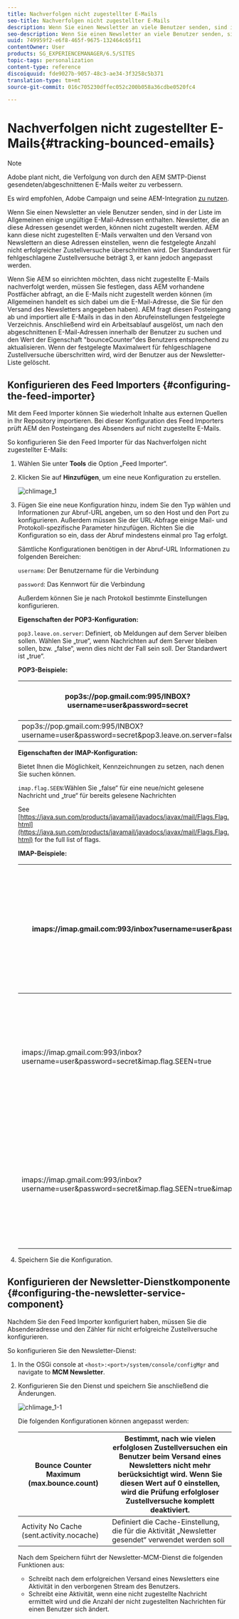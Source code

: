 ```yaml
---
title: Nachverfolgen nicht zugestellter E-Mails
seo-title: Nachverfolgen nicht zugestellter E-Mails
description: Wenn Sie einen Newsletter an viele Benutzer senden, sind in der Liste im Allgemeinen einige ungültige E-Mail-Adressen enthalten. Newsletter, die an diese Adressen gesendet werden, können nicht zugestellt werden. AEM kann diese nicht zugestellten E-Mails verwalten und den Versand von Newslettern an diese Adressen einstellen, wenn die festgelegte Anzahl nicht erfolgreicher Zustellversuche überschritten wird.
seo-description: Wenn Sie einen Newsletter an viele Benutzer senden, sind in der Liste im Allgemeinen einige ungültige E-Mail-Adressen enthalten. Newsletter, die an diese Adressen gesendet werden, können nicht zugestellt werden. AEM kann diese nicht zugestellten E-Mails verwalten und den Versand von Newslettern an diese Adressen einstellen, wenn die festgelegte Anzahl nicht erfolgreicher Zustellversuche überschritten wird.
uuid: 749959f2-e6f8-465f-9675-132464c65f11
contentOwner: User
products: SG_EXPERIENCEMANAGER/6.5/SITES
topic-tags: personalization
content-type: reference
discoiquuid: fde9027b-9057-48c3-ae34-3f3258c5b371
translation-type: tm+mt
source-git-commit: 016c705230dffec052c200b058a36cdbe0520fc4

---
```



# Nachverfolgen nicht zugestellter E-Mails{#tracking-bounced-emails}

>[!NOTE]
>
>Adobe plant nicht, die Verfolgung von durch den AEM SMTP-Dienst gesendeten/abgeschnittenen E-Mails weiter zu verbessern.
>
>Es wird empfohlen, Adobe Campaign und seine AEM-Integration [zu nutzen](/help/sites-administering/campaign.md).

Wenn Sie einen Newsletter an viele Benutzer senden, sind in der Liste im Allgemeinen einige ungültige E-Mail-Adressen enthalten. Newsletter, die an diese Adressen gesendet werden, können nicht zugestellt werden. AEM kann diese nicht zugestellten E-Mails verwalten und den Versand von Newslettern an diese Adressen einstellen, wenn die festgelegte Anzahl nicht erfolgreicher Zustellversuche überschritten wird. Der Standardwert für fehlgeschlagene Zustellversuche beträgt 3, er kann jedoch angepasst werden.

Wenn Sie AEM so einrichten möchten, dass nicht zugestellte E-Mails nachverfolgt werden, müssen Sie festlegen, dass AEM vorhandene Postfächer abfragt, an die E-Mails nicht zugestellt werden können (im Allgemeinen handelt es sich dabei um die E-Mail-Adresse, die Sie für den Versand des Newsletters angegeben haben). AEM fragt diesen Posteingang ab und importiert alle E-Mails in das in den Abrufeinstellungen festgelegte Verzeichnis. Anschließend wird ein Arbeitsablauf ausgelöst, um nach den abgeschnittenen E-Mail-Adressen innerhalb der Benutzer zu suchen und den Wert der Eigenschaft &quot;bounceCounter&quot;des Benutzers entsprechend zu aktualisieren. Wenn der festgelegte Maximalwert für fehlgeschlagene Zustellversuche überschritten wird, wird der Benutzer aus der Newsletter-Liste gelöscht.

## Konfigurieren des Feed Importers {#configuring-the-feed-importer}

Mit dem Feed Importer können Sie wiederholt Inhalte aus externen Quellen in Ihr Repository importieren. Bei dieser Konfiguration des Feed Importers prüft AEM den Posteingang des Absenders auf nicht zugestellte E-Mails.

So konfigurieren Sie den Feed Importer für das Nachverfolgen nicht zugestellter E-Mails:

1. Wählen Sie unter **Tools** die Option „Feed Importer“.

1. Klicken Sie auf **Hinzufügen**, um eine neue Konfiguration zu erstellen.

   ![chlimage_1](assets/chlimage_1a.png)

1. Fügen Sie eine neue Konfiguration hinzu, indem Sie den Typ wählen und Informationen zur Abruf-URL angeben, um so den Host und den Port zu konfigurieren. Außerdem müssen Sie der URL-Abfrage einige Mail- und Protokoll-spezifische Parameter hinzufügen. Richten Sie die Konfiguration so ein, dass der Abruf mindestens einmal pro Tag erfolgt.

   Sämtliche Konfigurationen benötigen in der Abruf-URL Informationen zu folgenden Bereichen:

   `username`: Der Benutzername für die Verbindung

   `password`: Das Kennwort für die Verbindung

   Außerdem können Sie je nach Protokoll bestimmte Einstellungen konfigurieren.

   **Eigenschaften der POP3-Konfiguration:**

   `pop3.leave.on.server`: Definiert, ob Meldungen auf dem Server bleiben sollen. Wählen Sie „true“, wenn Nachrichten auf dem Server bleiben sollen, bzw. „false“, wenn dies nicht der Fall sein soll. Der Standardwert ist „true“.

   **POP3-Beispiele:**

   | pop3s://pop.gmail.com:995/INBOX?username=user&amp;password=secret | Verwendung von pop3 über SSL, um an Port 995 eine Verbindung zu GMail mit dem Konto user/secret herzustellen, Nachrichten bleiben standardmäßig auf dem Server |
   |---|---|
   | pop3s://pop.gmail.com:995/INBOX?username=user&amp;password=secret&amp;pop3.leave.on.server=false | pop3s://pop.gmail.com:995/INBOX?username=user&amp;password=secret&amp;pop3.leave.on.server=false |

   **Eigenschaften der IMAP-Konfiguration:**

   Bietet Ihnen die Möglichkeit, Kennzeichnungen zu setzen, nach denen Sie suchen können. 

   `imap.flag.SEEN`:Wählen Sie „false“ für eine neue/nicht gelesene Nachricht und „true“ für bereits gelesene Nachrichten

   See [https://java.sun.com/products/javamail/javadocs/javax/mail/Flags.Flag.html](https://java.sun.com/products/javamail/javadocs/javax/mail/Flags.Flag.html) for the full list of flags.

   **IMAP-Beispiele:**

   | imaps://imap.gmail.com:993/inbox?username=user&amp;password=secret | Verwendung von IMAP über SSL, um an Port 993 eine Verbindung zu GMail mit dem Konto user/secret herzustellen. Standardmäßig werden nur neue Nachrichten empfangen. |
   |---|---|
   | imaps://imap.gmail.com:993/inbox?username=user&amp;password=secret&amp;imap.flag.SEEN=true | Verwendung von IMAP über SSL, um an Port 993 eine Verbindung zu GMail mit dem Konto user/secret herzustellen. Es werden nur bereits gelesene Nachrichten abgerufen. |
   | imaps://imap.gmail.com:993/inbox?username=user&amp;password=secret&amp;imap.flag.SEEN=true&amp;imap.flag.SEEN=false | Verwendung von IMAP über SSL, um an Port 993 eine Verbindung zu GMail mit dem Konto user/secret herzustellen. Es werden bereits gelesene ODER neue Nachrichten abgerufen. |

1. Speichern Sie die Konfiguration.

## Konfigurieren der Newsletter-Dienstkomponente {#configuring-the-newsletter-service-component}

Nachdem Sie den Feed Importer konfiguriert haben, müssen Sie die Absenderadresse und den Zähler für nicht erfolgreiche Zustellversuche konfigurieren.

So konfigurieren Sie den Newsletter-Dienst:

1. In the OSGi console at `<host>:<port>/system/console/configMgr` and navigate to **MCM Newsletter**.

1. Konfigurieren Sie den Dienst und speichern Sie anschließend die Änderungen.

   ![chlimage_1-1](assets/chlimage_1-1a.png)

   Die folgenden Konfigurationen können angepasst werden:

   | Bounce Counter Maximum (max.bounce.count) | Bestimmt, nach wie vielen erfolglosen Zustellversuchen ein Benutzer beim Versand eines Newsletters nicht mehr berücksichtigt wird. Wenn Sie diesen Wert auf 0 einstellen, wird die Prüfung erfolgloser Zustellversuche komplett deaktiviert. |
   |---|---|
   | Activity No Cache (sent.activity.nocache) | Definiert die Cache-Einstellung, die für die Aktivität „Newsletter gesendet“ verwendet werden soll |

   Nach dem Speichern führt der Newsletter-MCM-Dienst die folgenden Funktionen aus:

   * Schreibt nach dem erfolgreichen Versand eines Newsletters eine Aktivität in den verborgenen Stream des Benutzers.
   * Schreibt eine Aktivität, wenn eine nicht zugestellte Nachricht ermittelt wird und die Anzahl der nicht zugestellten Nachrichten für einen Benutzer sich ändert.

